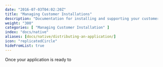 ```yaml
---
date: "2016-07-03T04:02:20Z"
title: "Managing Customer Installations"
description: "Documentation for installing and supporting your customers."
weight: "300"
categories: [ "Managing Customer Installation" ]
index: "docs/native"
aliases: [docs/native/distributing-an-application/]
icon: "replicatedCircle"
hideFromList: true
---
```


Once your application is ready to